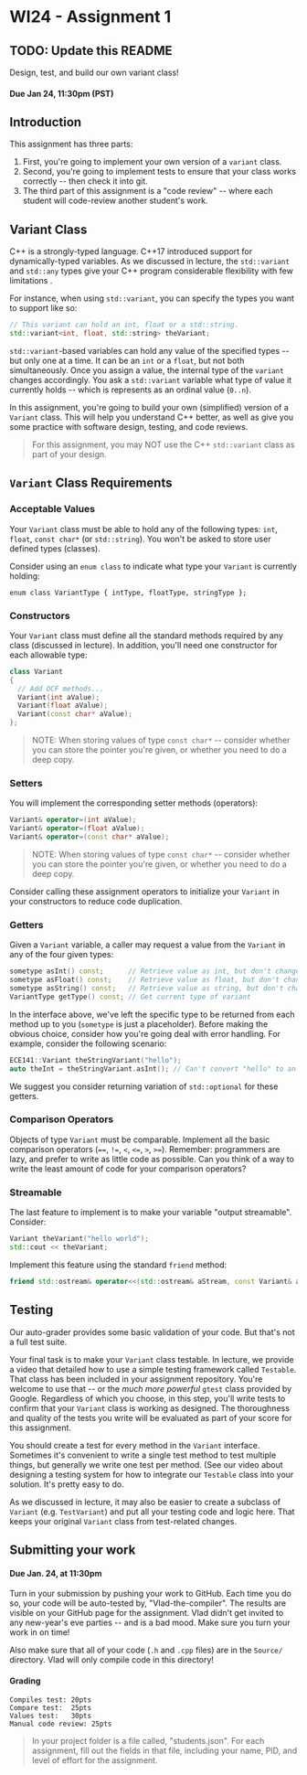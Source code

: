 # WI24 - Assignment 1
## TODO: Update this README

Design, test, and build our own variant class!
#### Due Jan 24, 11:30pm (PST)

## Introduction

This assignment has three parts:

1. First, you're going to implement your own version of a `variant` class.
2. Second, you're going to implement tests to ensure that your class works correctly -- then check it into git.
3. The third part of this assignment is a "code review" -- where each student will code-review another student's work.

## Variant Class

C++ is a strongly-typed language. C++17 introduced support for dynamically-typed variables. As we discussed in lecture, the `std::variant` and `std::any` types give your C++ program considerable flexibility with few limitations . 

For instance, when using `std::variant`, you can specify the types you want to support like so:

```cpp
// This variant can hold an int, float or a std::string.
std::variant<int, float, std::string> theVariant;  
```

`std::variant`-based variables can hold any value of the specified types -- but only one at a time. It can be an `int` or a `float`, but not both simultaneously. Once you assign a value, the internal type of the `variant` changes accordingly. You ask a `std::variant` variable what type of value it currently holds -- which is represents as an ordinal value (`0..n`).

In this assignment, you're going to build your own (simplified) version of a `Variant` class. This will help you understand C++ better, as well as give you some practice with software design, testing, and code reviews.

> For this assignment, you may NOT use the C++ `std::variant` class as part of your design.

## `Variant` Class Requirements

### Acceptable Values

Your `Variant` class must be able to hold any of the following types: `int`, `float`, `const char*` (or `std::string`). You won't be asked to store user defined types (classes). 

Consider using an `enum class` to indicate what type your `Variant` is currently holding:

```
enum class VariantType { intType, floatType, stringType };
```

### Constructors

Your `Variant` class must define all the standard methods required by any class (discussed in lecture). In addition, you'll need one constructor for each allowable type:

```cpp
class Variant 
{
  // Add OCF methods...
  Variant(int aValue);
  Variant(float aValue);
  Variant(const char* aValue);
};
```

> NOTE: When storing values of type `const char*` -- consider whether you can store the pointer you're given, or whether you need to do a deep copy.

### Setters

You will implement the corresponding setter methods (operators):
```cpp
Variant& operator=(int aValue);
Variant& operator=(float aValue);
Variant& operator=(const char* aValue);
```
> NOTE: When storing values of type `const char*` -- consider whether you can store the pointer you're given, or whether you need to do a deep copy.

Consider calling these assignment operators to initialize your `Variant` in your constructors to reduce code duplication.

### Getters

Given a `Variant` variable, a caller may request a value from the `Variant` in any of the four given types:

```cpp
sometype asInt() const;      // Retrieve value as int, but don't change internal type
sometype asFloat() const;    // Retrieve value as float, but don't change internal type
sometype asString() const;   // Retrieve value as string, but don't change internal type
VariantType getType() const; // Get current type of variant
```

In the interface above, we've left the specific type to be returned from each method up to you (`sometype` is just a placeholder). Before making the obvious choice, consider how you're going deal with error handling. For example, consider the following scenario:

```cpp
ECE141::Variant theStringVariant("hello");
auto theInt = theStringVariant.asInt(); // Can't convert "hello" to an int, so what do we do?
```

We suggest you consider returning variation of `std::optional` for these getters.

### Comparison Operators

Objects of type `Variant` must be comparable. Implement all the basic comparison operators (`==`, `!=`, `<`, `<=`, `>`, `>=`). Remember: programmers are lazy, and prefer to write as little code as possible. Can you think of a way to write the least amount of code for your comparison operators?

### Streamable

The last feature to implement is to make your variable "output streamable".  Consider:

```cpp
Variant theVariant("hello world");
std::cout << theVariant;
```

Implement this feature using the standard `friend` method:

```cpp
friend std::ostream& operator<<(std::ostream& aStream, const Variant& aVar);
```

## Testing

Our auto-grader provides some basic validation of your code. But that's not a full test suite.

Your final task is to make your `Variant` class testable. In lecture, we provide a video that detailed how to use a simple testing framework called `Testable`. That class has been included in your assignment repository.  You're welcome to use that -- or the _much more powerful_ `gtest` class provided by Google.  Regardless of which you choose, in this step, you'll write tests to confirm that your `Variant` class is working as designed. The thoroughness and quality of the tests you write will be evaluated as part of your score for this assignment.

You should create a test for every method in the `Variant` interface. Sometimes it's convenient to write a single test method to test multiple things, but generally we write one test per method. (See our video about designing a testing system for how to integrate our `Testable` class into your solution. It's pretty easy to do.

As we discussed in lecture, it may also be easier to create a subclass of `Variant` (e.g. `TestVariant`) and put all your testing code and logic here. That keeps your original `Variant` class from test-related changes.

## Submitting your work
#### Due Jan. 24, at 11:30pm

Turn in your submission by pushing your work to GitHub. Each time you do so, your code will be auto-tested by, "Vlad-the-compiler". The results are visible on your GitHub page for the assignment. Vlad didn't get invited to any new-year's eve parties -- and is a bad mood. Make sure you turn your work in on time!

Also make sure that all of your code (`.h` and `.cpp` files) are in the `Source/` directory. Vlad will only compile code in this directory!

#### Grading
```
Compiles test: 20pts
Compare test:  25pts
Values test:   30pts
Manual code review: 25pts
```

> In your project folder is a file called, "students.json". For each assignment, fill out the fields in that file, including your name, PID, and level of effort for the assignment. 
